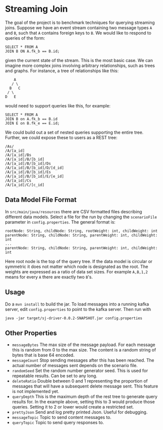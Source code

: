 # Streaming Join

The goal of the project is to benchmark techniques for querying streaming joins.
Suppose we have an event stream containing two message types `A` and `B`, such
that `A` contains foreign keys to `B`. We would like to respond to queries of
the form:
```
SELECT * FROM A
JOIN B ON A.fk_b == B.id;
```
given the current state of the stream. This is the most basic case. We can
imagine more complex joins involving arbitrary relationships, such as trees and
graphs. For instance, a tree of relationships like this:
 ```
     A
    / \
   B   C
  / \
 D   E
 ```
would need to support queries like this, for example:
```
SELECT * FROM A
JOIN B on A.fk_b == B.id
JOIN E on B.fk_e == E.id;
```
We could build out a set of nested queries supporting the entire tree. Further,
we could expose these to users as a REST tree:
```
/As/
/A/[a_id]
/A/[a_id]/Bs
/A/[a_id]/B/[b_id]
/A/[a_id]/B/[b_id]/Ds
/A/[a_id]/B/[b_id]/D/[d_id]
/A/[a_id]/B/[b_id]/Es
/A/[a_id]/B/[b_id]/E/[e_id]
/A/[a_id]/Cs
/A/[a_id]/C/[c_id]
```

## Data Model File Format

In `src/main/java/resources` there are CSV formatted files describing different
data models. Select a file for the run by changing the `scenarioFile` parameter
in `config.properties`. The general format is:
```
rootNode: String, childNode: String, rootWeight: int, childWeight: int
parentNode: String, childNode: String, parentWeight: int, childWeight: int
...
parentNode: String, childNode: String, parentWeight: int, childWeight: int
```
Here root node is the top of the query tree. If the data model is circular or
symmetric it does not matter which node is designated as the root. The weights
 are expressed as a ratio of data set sizes. For example `A,B,1,2` means for
 every `A` there are exactly two `B`'s.

## Usage

Do a `mvn install` to build the jar. To load messages into a running kafka
server, edit `config.properties` to point to the kafka server. Then run with
```
java -jar target/sj-driver-0.0.2-SNAPSHOT.jar config.properties
```

## Other Properties

- `messageBytes` The max size of the message payload. For each message this is
random from 0 to the max size. The content is a random string of bytes that is
base 64 encoded.
- `messageCount` Stop sending messages after this has been reached. The actual
number of messages sent depends on the scenario file.
- `randomSeed` Set the random number generator seed. This is used for repeatable
results. Can be set to any long.
- `deleteRatio` Double between 0 and 1 representing the proportion of messages
that will have a subsequent delete message sent. This feature is not implemented
yet.
- `queryDepth` This is the maximum depth of the rest tree to generate query
results for. In the example above, setting this to 3 would produce those
queries. Setting it to 2 or lower would create a restricted set.
- `prettyJson` Send and log pretty printed Json. Useful for debugging.
- `messageTopic` Topic to send content messages to.
- `queryTopic` Topic to send query responses to.




